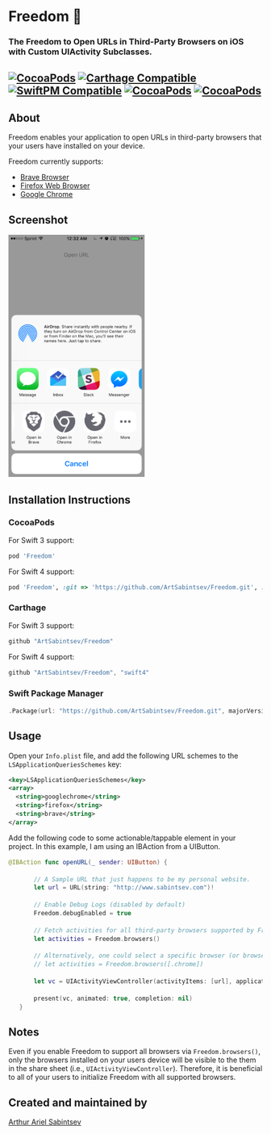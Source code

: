 # Freedom 🦅

### The Freedom to Open URLs in Third-Party Browsers on iOS with Custom UIActivity Subclasses.

 [![CocoaPods](https://img.shields.io/cocoapods/v/Freedom.svg)](https://cocoapods.org/pods/Freedom)  [![Carthage Compatible](https://img.shields.io/badge/Carthage-compatible-4BC51D.svg?style=flat)](https://github.com/Carthage/Carthage) [![SwiftPM Compatible](https://img.shields.io/badge/SwiftPM-Compatible-brightgreen.svg)](https://swift.org/package-manager/) [![CocoaPods](https://img.shields.io/cocoapods/dt/Freedom.svg)](https://cocoapods.org/pods/Freedom) [![CocoaPods](https://img.shields.io/cocoapods/dm/Freedom.svg)](https://cocoapods.org/pods/Freedom)
---

## About

Freedom enables your application to open URLs in third-party browsers that your users have installed on your device.

Freedom currently supports:
- [Brave Browser](https://itunes.apple.com/us/app/brave-browser-fast-adblocker/id1052879175?mt=8)
- [Firefox Web Browser](https://itunes.apple.com/us/app/firefox-web-browser/id989804926?mt=8)
- [Google Chrome](https://itunes.apple.com/us/app/google-chrome-the-fast-and-secure-web-browser/id535886823?mt=8)

## Screenshot

<img src="https://github.com/ArtSabintsev/Freedom/blob/master/screenshot.png?raw=true" height="480">

## Installation Instructions

### CocoaPods
For Swift 3 support:
```ruby
pod 'Freedom'
```

For Swift 4 support:
```ruby
pod 'Freedom', :git => 'https://github.com/ArtSabintsev/Freedom.git', :branch => 'swift4'
```

### Carthage
For Swift 3 support:

```swift
github "ArtSabintsev/Freedom"
```

For Swift 4 support:
```swift
github "ArtSabintsev/Freedom", "swift4"
```

### Swift Package Manager
```swift
.Package(url: "https://github.com/ArtSabintsev/Freedom.git", majorVersion: 1)
```

## Usage

Open your `Info.plist` file, and add the following URL schemes to the `LSApplicationQueriesSchemes` key:

```xml
<key>LSApplicationQueriesSchemes</key>
<array>
  <string>googlechrome</string>
  <string>firefox</string>
  <string>brave</string>
</array>
```

Add the following code to some actionable/tappable element in your project. In this example, I am using an IBAction from a UIButton.

```swift
@IBAction func openURL(_ sender: UIButton) {

       // A Sample URL that just happens to be my personal website.
       let url = URL(string: "http://www.sabintsev.com")!

       // Enable Debug Logs (disabled by default)
       Freedom.debugEnabled = true

       // Fetch activities for all third-party browsers supported by Freedom.
       let activities = Freedom.browsers()

       // Alternatively, one could select a specific browser (or browsers)
       // let activities = Freedom.browsers([.chrome])

       let vc = UIActivityViewController(activityItems: [url], applicationActivities: activities)

       present(vc, animated: true, completion: nil)
   }

```

## Notes
 Even if you enable Freedom to support all browsers via `Freedom.browsers()`, only the browsers installed on your users device will be visible to the them in the share sheet (i.e., `UIActivityViewController`). Therefore, it is beneficial to all of your users to initialize Freedom with all supported browsers.

## Created and maintained by
[Arthur Ariel Sabintsev](http://www.sabintsev.com/)
